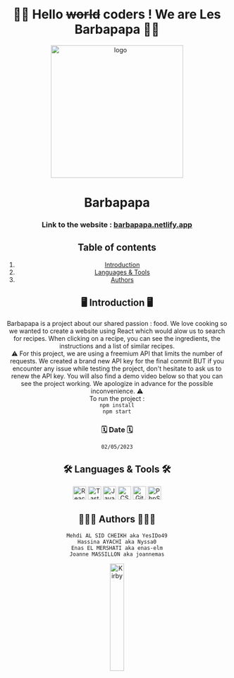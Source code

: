 <div align="center">

# 👋🏼 Hello ~~world~~ coders ! We are Les Barbapapa 👋🏼
<center></center>
<img alt="logo" src="https://photos.tf1.fr/450/225/logo-programme-barbapapa-6f2e6f-b9c99c-0@1x.png" width="300px" />

# Barbapapa
 
 ### Link to the website : <a href="https://barbapapa.netlify.app" target="_blank">barbapapa.netlify.app</a>

## Table of contents
1. [Introduction](#-introduction-)
2. [Languages & Tools](#-languages--tools-)
3. [Authors](#-authors-)
 
## 🖥 Introduction 🖥
Barbapapa is a project about our shared passion : food. We love cooking so we wanted to create a website using React which would alow us to search for recipes. When clicking on a recipe, you can see the ingredients, the instructions and a list of similar recipes.
 <br>
:warning: For this project, we are using a freemium API that limits the number of requests. We created a brand new API key for the final commit BUT if you encounter any issue while testing the project, don't hesitate to ask us to renew the API key. You will also find a demo video below so that you can see the project working. We apologize in advance for the possible inconvenience. :warning:
<br>
To run the project :
<br>
```npm install```
<br>
```npm start```

### 🗓 Date 🗓
```
02/05/2023
```

## 🛠 Languages & Tools 🛠

<img alt="React" width="30px" src="https://upload.wikimedia.org/wikipedia/commons/thumb/a/a7/React-icon.svg/1200px-React-icon.svg.png" />
<img alt="Tasty API" width="30px" src="https://play-lh.googleusercontent.com/gcAQcWADEZsAU8DPXisFrTF2Y9eFNF-l7IZmYt0oOLK4vXewovKreaz6jEBG_2wWNw" />
<img alt="JavaScript" width="30px" src="https://raw.githubusercontent.com/github/explore/80688e429a7d4ef2fca1e82350fe8e3517d3494d/topics/javascript/javascript.png" />
<img alt="CSS3" width="30px" src="https://raw.githubusercontent.com/github/explore/80688e429a7d4ef2fca1e82350fe8e3517d3494d/topics/css/css.png" />
<img alt="GitHub" width="30px" src="https://raw.githubusercontent.com/github/explore/78df643247d429f6cc873026c0622819ad797942/topics/github/github.png" />
<img alt="PhpStorm" width="30px" src="https://upload.wikimedia.org/wikipedia/commons/thumb/c/c9/PhpStorm_Icon.svg/1200px-PhpStorm_Icon.svg.png" />

## 👩🏻‍💻 Authors 🧑🏻‍💻
```
Mehdi AL SID CHEIKH aka YesIDo49
Hassina AYACHI aka Nyssa0
Enas EL MERSHATI aka enas-elm
Joanne MASSILLON aka joannemas
```

<img alt="Kirby" width="25%" src="https://media.tenor.com/L4TD4MWFy40AAAAi/kirby.gif" />

</div>
